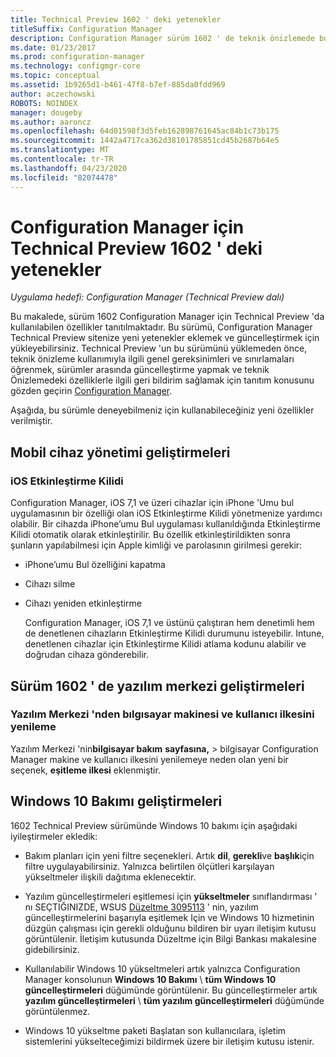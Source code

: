 ```yaml
---
title: Technical Preview 1602 ' deki yetenekler
titleSuffix: Configuration Manager
description: Configuration Manager sürüm 1602 ' de teknik önizlemede bulunan özellikler hakkında bilgi edinin.
ms.date: 01/23/2017
ms.prod: configuration-manager
ms.technology: configmgr-core
ms.topic: conceptual
ms.assetid: 1b9265d1-b461-47f8-b7ef-885da0fdd969
author: aczechowski
ROBOTS: NOINDEX
manager: dougeby
ms.author: aaroncz
ms.openlocfilehash: 64d01598f3d5feb162898761645ac84b1c73b175
ms.sourcegitcommit: 1442a4717ca362d38101785851cd45b2687b64e5
ms.translationtype: MT
ms.contentlocale: tr-TR
ms.lasthandoff: 04/23/2020
ms.locfileid: "82074478"
---
```

# <a name="capabilities-in-technical-preview-1602-for-configuration-manager"></a>Configuration Manager için Technical Preview 1602 ' deki yetenekler

*Uygulama hedefi: Configuration Manager (Technical Preview dalı)*

Bu makalede, sürüm 1602 Configuration Manager için Technical Preview 'da kullanılabilen özellikler tanıtılmaktadır. Bu sürümü, Configuration Manager Technical Preview sitenize yeni yetenekler eklemek ve güncelleştirmek için yükleyebilirsiniz. Technical Preview 'un bu sürümünü yüklemeden önce, teknik önizleme kullanımıyla ilgili genel gereksinimleri ve sınırlamaları öğrenmek, sürümler arasında güncelleştirme yapmak ve teknik Önizlemedeki özelliklerle ilgili geri bildirim sağlamak için tanıtım konusunu gözden geçirin [Configuration Manager](../../core/get-started/technical-preview.md).  

 Aşağıda, bu sürümle deneyebilmeniz için kullanabileceğiniz yeni özellikler verilmiştir.  

##  <a name="improvements-to-mobile-device-management"></a><a name="BKMK_MDM"></a>Mobil cihaz yönetimi geliştirmeleri  

### <a name="ios-activation-lock"></a>iOS Etkinleştirme Kilidi  
 Configuration Manager, iOS 7,1 ve üzeri cihazlar için iPhone 'Umu bul uygulamasının bir özelliği olan iOS Etkinleştirme Kilidi yönetmenize yardımcı olabilir. Bir cihazda iPhone’umu Bul uygulaması kullanıldığında Etkinleştirme Kilidi otomatik olarak etkinleştirilir. Bu özellik etkinleştirildikten sonra şunların yapılabilmesi için Apple kimliği ve parolasının girilmesi gerekir:  

- iPhone’umu Bul özelliğini kapatma  

- Cihazı silme  

- Cihazı yeniden etkinleştirme  

  Configuration Manager, iOS 7,1 ve üstünü çalıştıran hem denetimli hem de denetlenen cihazların Etkinleştirme Kilidi durumunu isteyebilir. Intune, denetlenen cihazlar için Etkinleştirme Kilidi atlama kodunu alabilir ve doğrudan cihaza gönderebilir.  

##  <a name="improvements-to-software-center-in-version-1602"></a><a name="BKMK_SC1601"></a>Sürüm 1602 ' de yazılım merkezi geliştirmeleri  

### <a name="refresh-pc-machine-and-user-policy-from-software-center"></a>Yazılım Merkezi 'nden bılgısayar makinesi ve kullanıcı ilkesini yenileme  
 Yazılım Merkezi 'nin**bilgisayar bakım** **sayfasına,** > bilgisayar Configuration Manager makine ve kullanıcı ilkesini yenilemeye neden olan yeni bir seçenek, **eşitleme ilkesi** eklenmiştir.  

##  <a name="improvements-to-windows-10-servicing"></a><a name="BKMK_Win10Servicing"></a>Windows 10 Bakımı geliştirmeleri  
 1602 Technical Preview sürümünde Windows 10 bakımı için aşağıdaki iyileştirmeler ekledik:  

-   Bakım planları için yeni filtre seçenekleri.  Artık **dil**, **gerekli**ve **başlık**için filtre uygulayabilirsiniz. Yalnızca belirtilen ölçütleri karşılayan yükseltmeler ilişkili dağıtıma eklenecektir.  

-   Yazılım güncelleştirmeleri eşitlemesi için **yükseltmeler** sınıflandırması ' nı SEÇTIĞINIZDE, WSUS [Düzeltme 3095113](https://support.microsoft.com/kb/3095113) ' nin, yazılım güncelleştirmelerini başarıyla eşitlemek Için ve Windows 10 hizmetinin düzgün çalışması için gerekli olduğunu bildiren bir uyarı iletişim kutusu görüntülenir.  İletişim kutusunda Düzeltme için Bilgi Bankası makalesine gidebilirsiniz.  

-   Kullanılabilir Windows 10 yükseltmeleri artık yalnızca Configuration Manager konsolunun **Windows 10 Bakımı** \ **tüm Windows 10 güncelleştirmeleri** düğümünde görüntülenir. Bu güncelleştirmeler artık **yazılım güncelleştirmeleri** \ **tüm yazılım güncelleştirmeleri** düğümünde görüntülenmez.  

-   Windows 10 yükseltme paketi Başlatan son kullanıcılara, işletim sistemlerini yükselteceğimizi bildirmek üzere bir iletişim kutusu istenir.  
